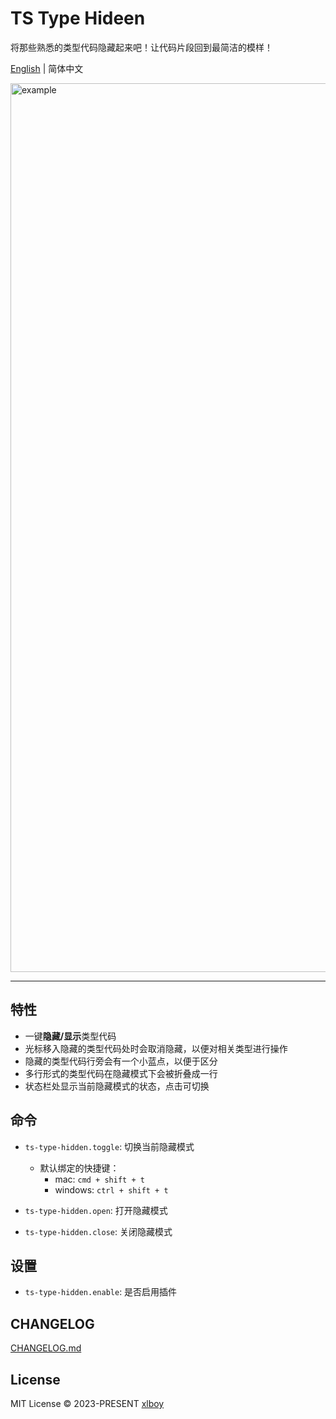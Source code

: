 # TS Type Hideen

将那些熟悉的类型代码隐藏起来吧！让代码片段回到最简洁的模样！

[English](./README.md) | 简体中文

<img width="1422" alt="example" src="https://user-images.githubusercontent.com/63690944/233914174-a536689e-cd80-4d87-81d4-104160be7c5e.png">

---

## 特性

- 一键**隐藏/显示**类型代码
- 光标移入隐藏的类型代码处时会取消隐藏，以便对相关类型进行操作
- 隐藏的类型代码行旁会有一个小蓝点，以便于区分
- 多行形式的类型代码在隐藏模式下会被折叠成一行
- 状态栏处显示当前隐藏模式的状态，点击可切换

## 命令

- `ts-type-hidden.toggle`: 切换当前隐藏模式
  - 默认绑定的快捷键：
    - mac: `cmd + shift + t`
    - windows: `ctrl + shift + t`
  
- `ts-type-hidden.open`: 打开隐藏模式

- `ts-type-hidden.close`: 关闭隐藏模式

## 设置

- `ts-type-hidden.enable`: 是否启用插件

## CHANGELOG

[CHANGELOG.md](https://github.com/xlboy/ts-type-hidden/blob/master/CHANGELOG.md)

## License

MIT License © 2023-PRESENT  [xlboy](https://github.com/xlboy)
